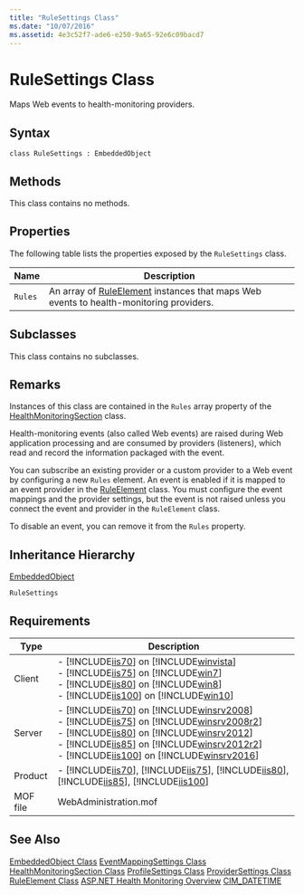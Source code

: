 ```yaml
---
title: "RuleSettings Class"
ms.date: "10/07/2016"
ms.assetid: 4e3c52f7-ade6-e250-9a65-92e6c09bacd7
---
```

# RuleSettings Class
Maps Web events to health-monitoring providers.  
  
## Syntax  
  
```vbs  
class RuleSettings : EmbeddedObject  
```  
  
## Methods  
 This class contains no methods.  
  
## Properties  
 The following table lists the properties exposed by the `RuleSettings` class.  
  
|Name|Description|  
|----------|-----------------|  
|`Rules`|An array of [RuleElement](../wmi-provider/ruleelement-class.md) instances that maps Web events to health-monitoring providers.|  
  
## Subclasses  
 This class contains no subclasses.  
  
## Remarks  
 Instances of this class are contained in the `Rules` array property of the [HealthMonitoringSection](../wmi-provider/healthmonitoringsection-class.md) class.  
  
 Health-monitoring events (also called Web events) are raised during Web application processing and are consumed by providers (listeners), which read and record the information packaged with the event.  
  
 You can subscribe an existing provider or a custom provider to a Web event by configuring a new `Rules` element. An event is enabled if it is mapped to an event provider in the [RuleElement](../wmi-provider/ruleelement-class.md) class. You must configure the event mappings and the provider settings, but the event is not raised unless you connect the event and provider in the `RuleElement` class.  
  
 To disable an event, you can remove it from the `Rules` property.  
  
## Inheritance Hierarchy  
 [EmbeddedObject](../wmi-provider/embeddedobject-class.md)  
  
 `RuleSettings`  
  
## Requirements  
  
|Type|Description|  
|----------|-----------------|  
|Client|-   [!INCLUDE[iis70](../wmi-provider/includes/iis70-md.md)] on [!INCLUDE[winvista](../wmi-provider/includes/winvista-md.md)]<br />-   [!INCLUDE[iis75](../wmi-provider/includes/iis75-md.md)] on [!INCLUDE[win7](../wmi-provider/includes/win7-md.md)]<br />-   [!INCLUDE[iis80](../wmi-provider/includes/iis80-md.md)] on [!INCLUDE[win8](../wmi-provider/includes/win8-md.md)]<br />-   [!INCLUDE[iis100](../wmi-provider/includes/iis100-md.md)] on [!INCLUDE[win10](../wmi-provider/includes/win10-md.md)]|  
|Server|-   [!INCLUDE[iis70](../wmi-provider/includes/iis70-md.md)] on [!INCLUDE[winsrv2008](../wmi-provider/includes/winsrv2008-md.md)]<br />-   [!INCLUDE[iis75](../wmi-provider/includes/iis75-md.md)] on [!INCLUDE[winsrv2008r2](../wmi-provider/includes/winsrv2008r2-md.md)]<br />-   [!INCLUDE[iis80](../wmi-provider/includes/iis80-md.md)] on [!INCLUDE[winsrv2012](../wmi-provider/includes/winsrv2012-md.md)]<br />-   [!INCLUDE[iis85](../wmi-provider/includes/iis85-md.md)] on [!INCLUDE[winsrv2012r2](../wmi-provider/includes/winsrv2012r2-md.md)]<br />-   [!INCLUDE[iis100](../wmi-provider/includes/iis100-md.md)] on [!INCLUDE[winsrv2016](../wmi-provider/includes/winsrv2016-md.md)]|  
|Product|-   [!INCLUDE[iis70](../wmi-provider/includes/iis70-md.md)], [!INCLUDE[iis75](../wmi-provider/includes/iis75-md.md)], [!INCLUDE[iis80](../wmi-provider/includes/iis80-md.md)], [!INCLUDE[iis85](../wmi-provider/includes/iis85-md.md)], [!INCLUDE[iis100](../wmi-provider/includes/iis100-md.md)]|  
|MOF file|WebAdministration.mof|  
  
## See Also  
 [EmbeddedObject Class](../wmi-provider/embeddedobject-class.md)
 [EventMappingSettings Class](../wmi-provider/eventmappingsettings-class.md)
 [HealthMonitoringSection Class](../wmi-provider/healthmonitoringsection-class.md)
 [ProfileSettings Class](../wmi-provider/profilesettings-class.md)
 [ProviderSettings Class](../wmi-provider/providersettings-class.md)
 [RuleElement Class](../wmi-provider/ruleelement-class.md)
 [ASP.NET Health Monitoring Overview](https://go.microsoft.com/fwlink/?LinkId=69306)
 [CIM_DATETIME](https://go.microsoft.com/fwlink/?LinkId=57551)
